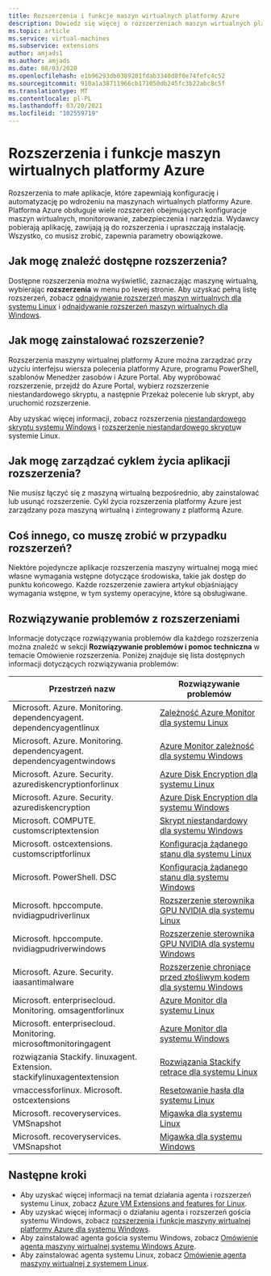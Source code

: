 ```yaml
---
title: Rozszerzenia i funkcje maszyn wirtualnych platformy Azure
description: Dowiedz się więcej o rozszerzeniach maszyn wirtualnych platformy Azure
ms.topic: article
ms.service: virtual-machines
ms.subservice: extensions
author: amjads1
ms.author: amjads
ms.date: 08/03/2020
ms.openlocfilehash: e1b96293db0389201fdab3340d8f0e74fefc4c52
ms.sourcegitcommit: 910a1a38711966cb171050db245fc3b22abc8c5f
ms.translationtype: MT
ms.contentlocale: pl-PL
ms.lasthandoff: 03/20/2021
ms.locfileid: "102559719"
---
```

# <a name="azure-virtual-machine-extensions-and-features"></a>Rozszerzenia i funkcje maszyn wirtualnych platformy Azure
Rozszerzenia to małe aplikacje, które zapewniają konfigurację i automatyzację po wdrożeniu na maszynach wirtualnych platformy Azure. Platforma Azure obsługuje wiele rozszerzeń obejmujących konfiguracje maszyn wirtualnych, monitorowanie, zabezpieczenia i narzędzia. Wydawcy pobierają aplikację, zawijają ją do rozszerzenia i upraszczają instalację. Wszystko, co musisz zrobić, zapewnia parametry obowiązkowe. 

## <a name="how-can-i-find-what-extensions-are-available"></a>Jak mogę znaleźć dostępne rozszerzenia?
Dostępne rozszerzenia można wyświetlić, zaznaczając maszynę wirtualną, wybierając **rozszerzenia** w menu po lewej stronie. Aby uzyskać pełną listę rozszerzeń, zobacz [odnajdywanie rozszerzeń maszyn wirtualnych dla systemu Linux](features-linux.md) i [odnajdywanie rozszerzeń maszyn wirtualnych dla Windows](features-windows.md).

## <a name="how-can-i-install-an-extension"></a>Jak mogę zainstalować rozszerzenie?
Rozszerzenia maszyny wirtualnej platformy Azure można zarządzać przy użyciu interfejsu wiersza polecenia platformy Azure, programu PowerShell, szablonów Menedżer zasobów i Azure Portal. Aby wypróbować rozszerzenie, przejdź do Azure Portal, wybierz rozszerzenie niestandardowego skryptu, a następnie Przekaż polecenie lub skrypt, aby uruchomić rozszerzenie.

Aby uzyskać więcej informacji, zobacz rozszerzenia [niestandardowego skryptu systemu Windows](custom-script-windows.md) i [rozszerzenie niestandardowego skryptu](custom-script-linux.md)w systemie Linux.

## <a name="how-do-i-manage-extension-application-lifecycle"></a>Jak mogę zarządzać cyklem życia aplikacji rozszerzenia?
Nie musisz łączyć się z maszyną wirtualną bezpośrednio, aby zainstalować lub usunąć rozszerzenie. Cykl życia rozszerzenia platformy Azure jest zarządzany poza maszyną wirtualną i zintegrowany z platformą Azure.

## <a name="anything-else-i-should-be-thinking-about-for-extensions"></a>Coś innego, co muszę zrobić w przypadku rozszerzeń?
Niektóre pojedyncze aplikacje rozszerzenia maszyny wirtualnej mogą mieć własne wymagania wstępne dotyczące środowiska, takie jak dostęp do punktu końcowego. Każde rozszerzenie zawiera artykuł objaśniający wymagania wstępne, w tym systemy operacyjne, które są obsługiwane.

## <a name="troubleshoot-extensions"></a>Rozwiązywanie problemów z rozszerzeniami

Informacje dotyczące rozwiązywania problemów dla każdego rozszerzenia można znaleźć w sekcji **Rozwiązywanie problemów i pomoc techniczna** w temacie Omówienie rozszerzenia. Poniżej znajduje się lista dostępnych informacji dotyczących rozwiązywania problemów:

| Przestrzeń nazw | Rozwiązywanie problemów |
|-----------|-----------------|
| Microsoft. Azure. Monitoring. dependencyagent. dependencyagentlinux | [Zależność Azure Monitor dla systemu Linux](agent-dependency-linux.md#troubleshoot-and-support) |
| Microsoft. Azure. Monitoring. dependencyagent. dependencyagentwindows | [Azure Monitor zależność dla systemu Windows](agent-dependency-windows.md#troubleshoot-and-support) |
| Microsoft. Azure. Security. azurediskencryptionforlinux | [Azure Disk Encryption dla systemu Linux](azure-disk-enc-linux.md#troubleshoot-and-support) |
| Microsoft. Azure. Security. azurediskencryption | [Azure Disk Encryption dla systemu Windows](azure-disk-enc-windows.md#troubleshoot-and-support) |
| Microsoft. COMPUTE. customscriptextension | [Skrypt niestandardowy dla systemu Windows](custom-script-windows.md#troubleshoot-and-support) |
| Microsoft. ostcextensions. customscriptforlinux | [Konfiguracja żądanego stanu dla systemu Linux](dsc-linux.md#troubleshoot-and-support) |
| Microsoft. PowerShell. DSC | [Konfiguracja żądanego stanu dla systemu Windows](dsc-windows.md#troubleshoot-and-support) |
| Microsoft. hpccompute. nvidiagpudriverlinux | [Rozszerzenie sterownika GPU NVIDIA dla systemu Linux](hpccompute-gpu-linux.md#troubleshoot-and-support) |
| Microsoft. hpccompute. nvidiagpudriverwindows | [Rozszerzenie sterownika GPU NVIDIA dla systemu Windows](hpccompute-gpu-windows.md#troubleshoot-and-support) |
| Microsoft. Azure. Security. iaasantimalware | [Rozszerzenie chroniące przed złośliwym kodem dla systemu Windows](iaas-antimalware-windows.md#troubleshoot-and-support) |
| Microsoft. enterprisecloud. Monitoring. omsagentforlinux | [Azure Monitor dla systemu Linux](oms-linux.md#troubleshoot-and-support)
| Microsoft. enterprisecloud. Monitoring. microsoftmonitoringagent | [Azure Monitor dla systemu Windows](oms-windows.md#troubleshoot-and-support) |
| rozwiązania Stackify. linuxagent. Extension. stackifylinuxagentextension | [Rozwiązania Stackify retrace dla systemu Linux](stackify-retrace-linux.md#troubleshoot-and-support) |
| vmaccessforlinux. Microsoft. ostcextensions | [Resetowanie hasła dla systemu Linux](vmaccess.md#troubleshoot-and-support) |
| Microsoft. recoveryservices. VMSnapshot | [Migawka dla systemu Linux](vmsnapshot-linux.md#troubleshoot-and-support) |
| Microsoft. recoveryservices. VMSnapshot | [Migawka dla systemu Windows](vmsnapshot-windows.md#troubleshoot-and-support) |


## <a name="next-steps"></a>Następne kroki
* Aby uzyskać więcej informacji na temat działania agenta i rozszerzeń systemu Linux, zobacz [Azure VM Extensions and features for Linux](features-linux.md).
* Aby uzyskać więcej informacji o działaniu agenta i rozszerzeń gościa systemu Windows, zobacz [rozszerzenia i funkcje maszyny wirtualnej platformy Azure dla systemu Windows](features-windows.md).  
* Aby zainstalować agenta gościa systemu Windows, zobacz [Omówienie agenta maszyny wirtualnej systemu Windows Azure](agent-windows.md).  
* Aby zainstalować agenta systemu Linux, zobacz [Omówienie agenta maszyny wirtualnej z systemem Linux](agent-linux.md).  

